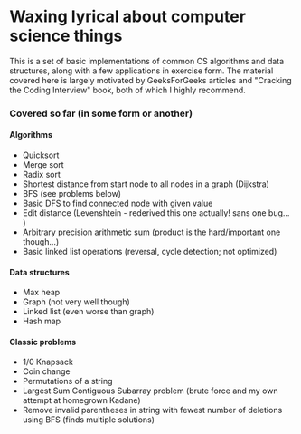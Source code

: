 # Waxing lyrical about computer science things
This is a set of basic implementations of common CS algorithms and data structures, along with a few applications in exercise form. The material covered here is largely motivated by GeeksForGeeks articles and "Cracking the Coding Interview" book, both of which I highly recommend.

### Covered so far (in some form or another)
#### Algorithms
- Quicksort
- Merge sort
- Radix sort
- Shortest distance from start node to all nodes in a graph (Dijkstra)
- BFS (see problems below)
- Basic DFS to find connected node with given value
- Edit distance (Levenshtein - rederived this one actually! sans one bug... )
- Arbitrary precision arithmetic sum (product is the hard/important one though...)
- Basic linked list operations (reversal, cycle detection; not optimized)

#### Data structures
- Max heap
- Graph (not very well though)
- Linked list (even worse than graph)
- Hash map

#### Classic problems
- 1/0 Knapsack 
- Coin change
- Permutations of a string
- Largest Sum Contiguous Subarray problem (brute force and my own attempt at homegrown Kadane)
- Remove invalid parentheses in string with fewest number of deletions using BFS (finds multiple solutions)
